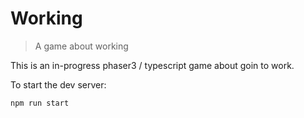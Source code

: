 
# Working

> A game about working

This is an in-progress phaser3 / typescript game about goin to work.

To start the dev server:

```bash
npm run start
```
